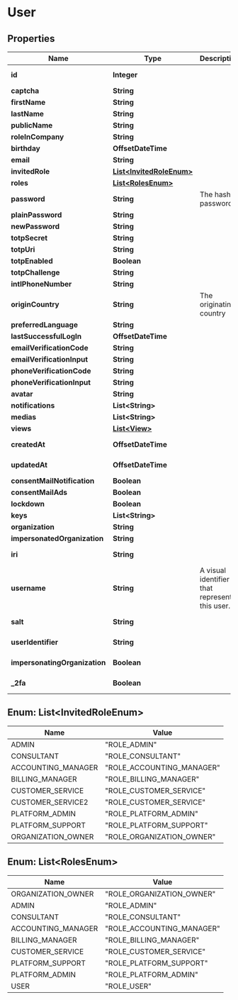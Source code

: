 

# User



## Properties

| Name | Type | Description | Notes |
|------------ | ------------- | ------------- | -------------|
|**id** | **Integer** |  |  [optional] [readonly] |
|**captcha** | **String** |  |  [optional] |
|**firstName** | **String** |  |  [optional] |
|**lastName** | **String** |  |  [optional] |
|**publicName** | **String** |  |  [optional] |
|**roleInCompany** | **String** |  |  [optional] |
|**birthday** | **OffsetDateTime** |  |  [optional] |
|**email** | **String** |  |  [optional] |
|**invitedRole** | [**List&lt;InvitedRoleEnum&gt;**](#List&lt;InvitedRoleEnum&gt;) |  |  [optional] |
|**roles** | [**List&lt;RolesEnum&gt;**](#List&lt;RolesEnum&gt;) |  |  |
|**password** | **String** | The hashed password |  [optional] |
|**plainPassword** | **String** |  |  [optional] |
|**newPassword** | **String** |  |  [optional] |
|**totpSecret** | **String** |  |  [optional] |
|**totpUri** | **String** |  |  [optional] |
|**totpEnabled** | **Boolean** |  |  [optional] |
|**totpChallenge** | **String** |  |  [optional] |
|**intlPhoneNumber** | **String** |  |  [optional] |
|**originCountry** | **String** | The originating country |  [optional] |
|**preferredLanguage** | **String** |  |  [optional] |
|**lastSuccessfulLogIn** | **OffsetDateTime** |  |  [optional] |
|**emailVerificationCode** | **String** |  |  [optional] |
|**emailVerificationInput** | **String** |  |  [optional] |
|**phoneVerificationCode** | **String** |  |  [optional] |
|**phoneVerificationInput** | **String** |  |  [optional] |
|**avatar** | **String** |  |  [optional] |
|**notifications** | **List&lt;String&gt;** |  |  [optional] |
|**medias** | **List&lt;String&gt;** |  |  [optional] |
|**views** | [**List&lt;View&gt;**](View.md) |  |  |
|**createdAt** | **OffsetDateTime** |  |  [optional] [readonly] |
|**updatedAt** | **OffsetDateTime** |  |  [optional] [readonly] |
|**consentMailNotification** | **Boolean** |  |  |
|**consentMailAds** | **Boolean** |  |  |
|**lockdown** | **Boolean** |  |  |
|**keys** | **List&lt;String&gt;** |  |  |
|**organization** | **String** |  |  [optional] |
|**impersonatedOrganization** | **String** |  |  [optional] |
|**iri** | **String** |  |  [optional] [readonly] |
|**username** | **String** | A visual identifier that represents this user. |  [optional] [readonly] |
|**salt** | **String** |  |  [optional] [readonly] |
|**userIdentifier** | **String** |  |  [optional] [readonly] |
|**impersonatingOrganization** | **Boolean** |  |  [optional] [readonly] |
|**_2fa** | **Boolean** |  |  [optional] [readonly] |



## Enum: List&lt;InvitedRoleEnum&gt;

| Name | Value |
|---- | -----|
| ADMIN | &quot;ROLE_ADMIN&quot; |
| CONSULTANT | &quot;ROLE_CONSULTANT&quot; |
| ACCOUNTING_MANAGER | &quot;ROLE_ACCOUNTING_MANAGER&quot; |
| BILLING_MANAGER | &quot;ROLE_BILLING_MANAGER&quot; |
| CUSTOMER_SERVICE | &quot;ROLE_CUSTOMER_SERVICE&quot; |
| CUSTOMER_SERVICE2 | &quot;ROLE_CUSTOMER_SERVICE&quot; |
| PLATFORM_ADMIN | &quot;ROLE_PLATFORM_ADMIN&quot; |
| PLATFORM_SUPPORT | &quot;ROLE_PLATFORM_SUPPORT&quot; |
| ORGANIZATION_OWNER | &quot;ROLE_ORGANIZATION_OWNER&quot; |



## Enum: List&lt;RolesEnum&gt;

| Name | Value |
|---- | -----|
| ORGANIZATION_OWNER | &quot;ROLE_ORGANIZATION_OWNER&quot; |
| ADMIN | &quot;ROLE_ADMIN&quot; |
| CONSULTANT | &quot;ROLE_CONSULTANT&quot; |
| ACCOUNTING_MANAGER | &quot;ROLE_ACCOUNTING_MANAGER&quot; |
| BILLING_MANAGER | &quot;ROLE_BILLING_MANAGER&quot; |
| CUSTOMER_SERVICE | &quot;ROLE_CUSTOMER_SERVICE&quot; |
| PLATFORM_SUPPORT | &quot;ROLE_PLATFORM_SUPPORT&quot; |
| PLATFORM_ADMIN | &quot;ROLE_PLATFORM_ADMIN&quot; |
| USER | &quot;ROLE_USER&quot; |



